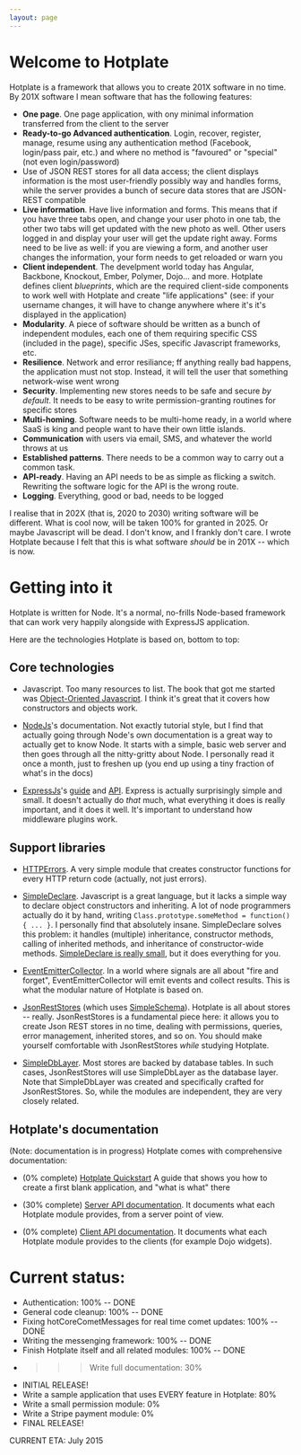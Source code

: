 ```yaml
---
layout: page
---
```


Welcome to Hotplate
===================

Hotplate is a framework that allows you to create 201X software in no time.
By 201X software I mean software that has the following features:

* **One page**. One page application, with ony minimal information transferred from the client to the server
* **Ready-to-go Advanced authentication**. Login, recover, register, manage, resume using any authentication method (Facebook, login/pass pair, etc.) and where no method is "favoured" or "special" (not even login/password)
* Use of JSON REST stores for all data access; the client displays information is the most user-friendly possibly way and handles forms, while the server  provides a bunch of secure data stores that are JSON-REST compatible 
* **Live information**. Have live information and forms. This means that if you have three tabs open, and change your user photo in one tab, the other two tabs will get updated with the new photo as well. Other users logged in and display your user will get the update right away. Forms need to be live as well: if you are viewing a form, and another user changes the information, your form needs to get reloaded or warn you
* **Client independent**. The develpment world today has Angular, Backbone, Knockout, Ember, Polymer, Dojo... and more. Hotplate defines client _blueprints_, which are the required client-side components to work well with Hotplate and create "life applications" (see: if your username changes, it will have to change anywhere where it's it's displayed in the application)
* **Modularity**. A piece of software should be written as a bunch of independent modules, each one of them requiring specific CSS (included in the page), specific JSes, specific Javascript frameworks, etc.
* **Resilience**. Network and error resiliance; ff anything really bad happens, the application must not stop. Instead, it will tell the user that something network-wise went wrong
* **Security**. Implementing new stores needs to be safe and secure _by default_. It needs to be easy to write permission-granting routines for specific stores
* **Multi-homing**. Software needs to be multi-home ready, in a world where SaaS is king and people want to have their own little islands.
* **Communication** with users via email, SMS,  and whatever the world throws at us
* **Established patterns**. There needs to be a common way to carry out a common task.
* **API-ready**. Having an API needs to be as simple as flicking a switch. Rewriting the software logic for the API is the wrong route.
* **Logging**. Everything, good or bad, needs to be logged

I realise that in 202X (that is, 2020 to 2030) writing software will be different. What is cool now, will be taken 100% for granted in 2025. Or maybe Javascript will be dead. I don't know, and I frankly don't care. I wrote Hotplate because I felt that this is what software _should_ be in 201X -- which is now.

# Getting into it

Hotplate is written for Node. It's a normal, no-frills Node-based framework that can work very happily alongside with ExpressJS application.

Here are the technologies Hotplate is based on, bottom to top:

## Core technologies

* Javascript. Too many resources to list. The book that got me started was [Object-Oriented Javascript](http://www.amazon.com/dp/1847194141). I think it's great that it covers how constructors and objects work.

* [NodeJs](http://nodejs.org/api/all.html)'s documentation. Not exactly tutorial style, but I find that actually going through Node's own documentation is a great way to actually get to know Node. It starts with a simple, basic web server and then goes through all the nitty-gritty about Node. I personally read it once a month, just to freshen up (you end up using a tiny fraction of what's in the docs)

* [ExpressJs](http://expressjs.com/)'s [guide](http://expressjs.com/guide.html) and [API](http://expressjs.com/api.html). Express is actually surprisingly simple and small. It doesn't actually do *that* much, what everything it does is really important, and it does it well. It's important to understand how middleware plugins work.

## Support libraries

* [HTTPErrors](https://github.com/mercmobily/HTTPErrors). A very simple module that creates constructor functions for every HTTP return code (actually, not just errors).

* [SimpleDeclare](https://github.com/mercmobily/simpleDeclare). Javascript is a great language, but it lacks a simple way to declare object constructors and inheriting. A lot of node programmers actually do it by hand, writing `Class.prototype.someMethod = function(){ ... }`. I personally find that absolutely insane. SimpleDeclare solves this problem: it handles (multiple) inheritance, constructor methods, calling of inherited methods, and inheritance of constructor-wide methods. [SimpleDeclare is really small](https://github.com/mercmobily/simpleDeclare/blob/master/declare.js), but it does everything for you.

* [EventEmitterCollector](https://github.com/mercmobily/EventEmitterCollector). In a world where signals are all about "fire and forget", EventEmitterCollector will emit events and collect results. This is what the modular nature of Hotplate is based on.

* [JsonRestStores](https://github.com/mercmobily/JsonRestStores) (which uses [SimpleSchema](https://github.com/mercmobily/SimpleSchema)). Hotplate is all about stores -- really. JsonRestStores is a fundamental piece here: it allows you to create Json REST stores in no time, dealing with permissions, queries, error management, inherited stores, and so on. You should make yourself comfortable with JsonRestStores _while_ studying Hotplate.

* [SimpleDbLayer](https://github.com/mercmobily/simpledblayer). Most stores are backed by database tables. In such cases, JsonRestStores will use SimpleDbLayer as the database layer. Note that SimpleDbLayer was created and specifically crafted for JsonRestStores. So, while the modules are independent, they are very closely related.

## Hotplate's documentation

(Note: documentation is in progress)
Hotplate comes with comprehensive documentation:

* (0% complete) [Hotplate Quickstart]() A guide that shows you how to create a first blank application, and "what is what" there

* (30% complete) [Server API documentation](http://www.hotplatejs.com/serverAPI/index.html). It documents what each Hotplate module provides, from a server point of view.

* (0% complete) [Client API documentation](http://www.hotplatejs.com/clientAPI/index.html). It documents what each Hotplate module provides to the clients (for example Dojo widgets).

# Current status:

* Authentication: 100% -- DONE
* General code cleanup: 100% -- DONE
* Fixing hotCoreCometMessages for real time comet updates: 100% -- DONE
* Writing the messenging framework: 100% -- DONE
* Finish Hotplate itself and all related modules: 100% -- DONE
* >>> Write full documentation: 30%
* INITIAL RELEASE!
* Write a sample application that uses EVERY feature in Hotplate: 80%
* Write a small permission module: 0%
* Write a Stripe payment module: 0%
* FINAL RELEASE!

CURRENT ETA: July 2015
